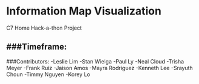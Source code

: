 # Information Map Visualization 
C7 Home Hack-a-thon Project 

###Timeframe:
-

###Contributors:
-Leslie Lim
-Stan Wielga
-Paul Ly
-Neal Cloud
-Trisha Meyer
-Frank Ruiz
-Jaison Amos
-Mayra Rodriguez
-Kenneth Lee
-Srayuth Choun
-Timmy Nguyen
-Korey Lo


